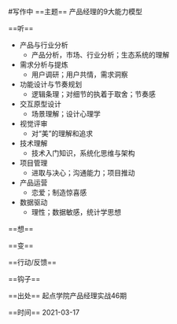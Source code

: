 #写作中 
==主题==
产品经理的9大能力模型

==听==
- 产品与行业分析
  - 产品分析，市场、行业分析；生态系统的理解
- 需求分析与提炼
  - 用户调研；用户共情，需求洞察
- 功能设计与节奏规划
  - 逻辑条理；对细节的执着于取舍；节奏感
- 交互原型设计
  - 场景理解；设计心理学
- 视觉评审
  - 对“美”的理解和追求
- 技术理解
  - 技术入门知识，系统化思维与架构
- 项目管理
  - 进取与决心；沟通能力；项目推动
- 产品运营
  - 恋爱；制造惊喜感
- 数据驱动
  - 理性；数据敏感，统计学思想

==想==


==变==


==行动/反馈==


==钩子==


==出处==
起点学院产品经理实战46期

==时间==
2021-03-17